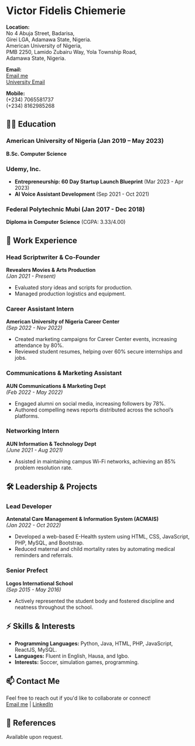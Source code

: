 # Victor Fidelis Chiemerie

**Location:**  
No 4 Abuja Street, Badarisa,  
Girei LGA, Adamawa State, Nigeria.  
American University of Nigeria,  
PMB 2250, Lamido Zubairu Way, Yola Township Road,  
Adamawa State, Nigeria.  

**Email:**  
[Email me](mailto:victorfidelisjedidiah@gmail.com)  
[University Email](mailto:victor.fidelis@aun.edu.ng)

**Mobile:**  
(+234) 7065581737  
(+234) 8162985268

## 👨‍🎓 Education

### American University of Nigeria (Jan 2019 – May 2023)  
**B.Sc. Computer Science**

### Udemy, Inc.  
- **Entrepreneurship: 60 Day Startup Launch Blueprint** (Mar 2023 - Apr 2023)  
- **AI Voice Assistant Development** (Sep 2021 - Oct 2021)

### Federal Polytechnic Mubi (Jan 2017 - Dec 2018)  
**Diploma in Computer Science** (CGPA: 3.33/4.00)

## 💼 Work Experience

### Head Scriptwriter & Co-Founder  
**Revealers Movies & Arts Production**  
*(Jan 2021 - Present)*  
- Evaluated story ideas and scripts for production.
- Managed production logistics and equipment.

### Career Assistant Intern  
**American University of Nigeria Career Center**  
*(Sep 2022 - Nov 2022)*  
- Created marketing campaigns for Career Center events, increasing attendance by 80%.
- Reviewed student resumes, helping over 60% secure internships and jobs.

### Communications & Marketing Assistant  
**AUN Communications & Marketing Dept**  
*(Feb 2022 - May 2022)*  
- Engaged alumni on social media, increasing followers by 78%.
- Authored compelling news reports distributed across the school’s platforms.

### Networking Intern  
**AUN Information & Technology Dept**  
*(June 2021 - Aug 2021)*  
- Assisted in maintaining campus Wi-Fi networks, achieving an 85% problem resolution rate.

## 🛠️ Leadership & Projects

### Lead Developer  
**Antenatal Care Management & Information System (ACMAIS)**  
*(Jan 2022 - Oct 2022)*  
- Developed a web-based E-Health system using HTML, CSS, JavaScript, PHP, MySQL, and Bootstrap.
- Reduced maternal and child mortality rates by automating medical reminders and referrals.

### Senior Prefect  
**Logos International School**  
*(Sep 2015 - May 2016)*  
- Actively represented the student body and fostered discipline and neatness throughout the school.

## ⚡ Skills & Interests

- **Programming Languages:** Python, Java, HTML, PHP, JavaScript, ReactJS, MySQL.
- **Languages:** Fluent in English, Hausa, and Igbo.
- **Interests:** Soccer, simulation games, programming.

## 📫 Contact Me

Feel free to reach out if you'd like to collaborate or connect!  
[Email me](mailto:victorfidelisjedidiah@gmail.com) | [LinkedIn](https://www.linkedin.com/in/victor-fidelis-62a588263)

## 📜 References
Available upon request.
